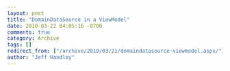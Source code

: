 ```yaml
---
layout: post
title: "DomainDataSource in a ViewModel"
date: 2010-03-22 04:05:16 -0700
comments: true
category: Archive
tags: []
redirect_from: ["/archive/2010/03/21/domaindatasource-viewmodel.aspx/"]
author: "Jeff Handley"
---
```


